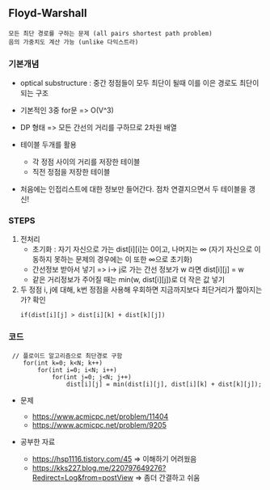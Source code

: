 ## Floyd-Warshall
	모든 최단 경로를 구하는 문제 (all pairs shortest path problem) 
	음의 가중치도 계산 가능 (unlike 다익스트라)

	
### 기본개념
- optical substructure : 중간 정점들이 모두 최단이 될때 이를 이은 경로도 최단이 되는 구조
- 기본적인 3중 for문 => O(V^3)
- DP 형태 => 모든 간선의 거리를 구하므로 2차원 배열 

- 테이블 두개를 활용
	- 각 정점 사이의 거리를 저장한 테이블
	- 직전 정점을 저장한 테이블 
- 처음에는 인접리스트에 대한 정보만 들어간다. 점차 연결지으면서 두 테이블을 갱신!



### STEPS
1. 전처리
	- 초기화 : 자기 자신으로 가는 dist[i][i]는 0이고, 나머지는 ∞ (자기 자신으로 이동하지 못하는 문제의 경우에는 이 또한 ∞으로 초기화)
	- 간선정보 받아서 넣기 => i-> j로 가는 간선 정보가 w 라면 dist[i][j] = w
	- 같은 거리정보가 주어질 때는 min(w, dist[i][j])로 더 작은 값 넣기
2. 두 정점 i, j에 대해, k번 정점을 사용해 우회하면 지금까지보다 최단거리가 짧아지는가? 확인
	```
	if(dist[i][j] > dist[i][k] + dist[k][j])
	```	
	
### 코드
```
 // 플로이드 알고리즘으로 최단경로 구함
    for(int k=0; k<N; k++)
        for(int i=0; i<N; i++)
            for(int j=0; j<N; j++)
                dist[i][j] = min(dist[i][j], dist[i][k] + dist[k][j]);
```


- 문제
	- <https://www.acmicpc.net/problem/11404>
	- <https://www.acmicpc.net/problem/9205>

- 공부한 자료 
	- <https://hsp1116.tistory.com/45> => 이해하기 어려웠음
	- <https://kks227.blog.me/220797649276?Redirect=Log&from=postView> => 좀더 간결하고 쉬움